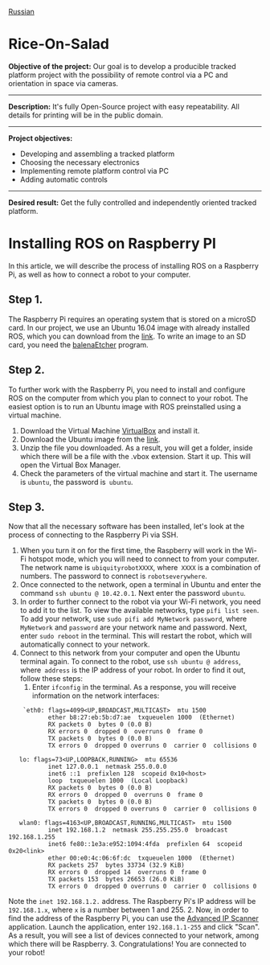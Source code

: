 [Russian](README.md)
# Rice-On-Salad
**Objective of the project:**
    Our goal is to develop a producible tracked platform project with the possibility of remote control via a PC and orientation in space via cameras.
****
**Description:**
    It's fully Open-Source project with easy repeatability. All details for printing will be in the public domain.
****
**Project objectives:**
- Developing and assembling a tracked platform
- Choosing the necessary electronics
- Implementing remote platform control via PC
- Adding automatic controls
****
**Desired result:**
    Get the fully controlled and independently oriented tracked platform.

# Installing ROS on Raspberry PI
In this article, we will describe the process of installing ROS on a Raspberry Pi, as well as how to connect a robot to your computer.

## Step 1.
The Raspberry Pi requires an operating system that is stored on a microSD card. In our project, we use an Ubuntu 16.04 image with already installed ROS, which you can download from the [link](https://downloads.ubiquityrobotics.com/pi.html). To write an image to an SD card, you need the [balenaEtcher](https://www.balena.io/etcher/) program.

## Step 2.
To further work with the Raspberry Pi, you need to install and configure ROS on the computer from which you plan to connect to your robot. The easiest option is to run an Ubuntu image with ROS preinstalled using a virtual machine.
1. Download the Virtual Machine [VirtualBox](https://www.virtualbox.org/wiki/Downloads) and install it.
2. Download the Ubuntu image from the [link](https://downloads.ubiquityrobotics.com/vm.html).
3. Unzip the file you downloaded. As a result, you will get a folder, inside which there will be a file with the .vbox extension. Start it up. This will open the Virtual Box Manager.
4. Check the parameters of the virtual machine and start it. The username is `ubuntu`, the password is` ubuntu`.

## Step 3.
Now that all the necessary software has been installed, let's look at the process of connecting to the Raspberry Pi via SSH.
1. When you turn it on for the first time, the Raspberry will work in the Wi-Fi hotspot mode, which you will need to connect to from your computer. The network name is `ubiquityrobotXXXX`, where` XXXX` is a combination of numbers. The password to connect is `robotseverywhere`.
2. Once connected to the network, open a terminal in Ubuntu and enter the command `ssh ubuntu @ 10.42.0.1`. Next enter the password `ubuntu`.
3. In order to further connect to the robot via your Wi-Fi network, you need to add it to the list. To view the available networks, type `pifi list seen`. To add your network, use `sudo pifi add MyNetwork password`, where` MyNetwork` and `password` are your network name and password. Next, enter `sudo reboot` in the terminal. This will restart the robot, which will automatically connect to your network.
4. Connect to this network from your computer and open the Ubuntu terminal again. To connect to the robot, use `ssh ubuntu @ address`, where` address` is the IP address of your robot. In order to find it out, follow these steps:
    1. Enter `ifconfig` in the terminal. As a response, you will receive information on the network interfaces:
```
    `eth0: flags=4099<UP,BROADCAST,MULTICAST>  mtu 1500
           ether b8:27:eb:5b:d7:ae  txqueuelen 1000  (Ethernet)
           RX packets 0  bytes 0 (0.0 B)
           RX errors 0  dropped 0  overruns 0  frame 0
           TX packets 0  bytes 0 (0.0 B)
           TX errors 0  dropped 0 overruns 0  carrier 0  collisions 0

   lo: flags=73<UP,LOOPBACK,RUNNING>  mtu 65536
           inet 127.0.0.1  netmask 255.0.0.0
           inet6 ::1  prefixlen 128  scopeid 0x10<host>
           loop  txqueuelen 1000  (Local Loopback)
           RX packets 0  bytes 0 (0.0 B)
           RX errors 0  dropped 0  overruns 0  frame 0
           TX packets 0  bytes 0 (0.0 B)
           TX errors 0  dropped 0 overruns 0  carrier 0  collisions 0

   wlan0: flags=4163<UP,BROADCAST,RUNNING,MULTICAST>  mtu 1500
           inet 192.168.1.2  netmask 255.255.255.0  broadcast 192.168.1.255
           inet6 fe80::1e3a:e952:1094:4fda  prefixlen 64  scopeid 0x20<link>
           ether 00:e0:4c:06:6f:dc  txqueuelen 1000  (Ethernet)
           RX packets 257  bytes 33734 (32.9 KiB)
           RX errors 0  dropped 14  overruns 0  frame 0
           TX packets 153  bytes 26653 (26.0 KiB)
           TX errors 0  dropped 0 overruns 0  carrier 0  collisions 0
```           
Note the `inet 192.168.1.2.` address. The Raspberry Pi's IP address will be `192.168.1.x`, where `x` is a number between 1 and 255.
2. Now, in order to find the address of the Raspberry Pi, you can use the [Advanced IP Scanner](https://www.advanced-ip-scanner.com) application. Launch the application, enter `192.168.1.1-255` and click "Scan". As a result, you will see a list of devices connected to your network, among which there will be Raspberry.
3. Congratulations! You are connected to your robot! 